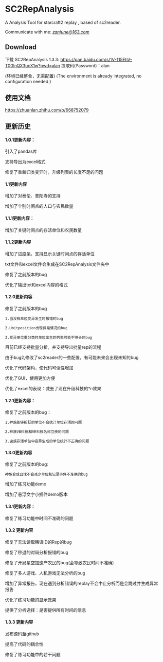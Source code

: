 # SC2RepAnalysis
A Analysis Tool for starcraft2 replay ,  based of sc2reader.

Communicate with me: *zanjune@163.com*

## Download
下载 SC2RepAnalysis 1.3.3: https://pan.baidu.com/s/1V-115EhV-T00InQX3ucX1w?pwd=alan 
提取码(Password)：alan 

(环境已经整合，无需配置)
(The environment is already integrated, no configuration needed.)

## 使用文档
https://zhuanlan.zhihu.com/p/668752079

## 更新历史
#### 1.0.1更新内容：
引入了pandas库

支持导出为excel格式

修复了重新归类变异时，升级列表的长度不足的问题

#### 1.1更新内容
增加了对泰伦、普陀寺的支持

增加了个别时间点的人口与农民数量

#### 1.1.1更新内容：
增加了关键时间点的存活单位和农民数量

#### 1.1.2更新内容
增加了进度条，支持显示关键时间点的存活单位

txt文件和excel文件会生成在SC2RepAnalysis文件夹中

修复了之前版本的bug

优化了输出txt和excel内容的格式

#### 1.2.0更新内容
修复了之前版本的bug

    1.当没有单位变异发生时报错的bug

    2.Unitposition出现异常情况的bug

    3.变异单位重分类时单位出生的列表可能不够长的bug

目前已经支持批量分析，并支持导出批量rep的流程

由于bug2,修改了sc2reader的一些配置，有可能未来会出现未知的bug

优化了代码架构，使代码可读性增加

优化了GUI，使用更加方便

优化了excel的表现：减去了现在升级科技的*n效果

#### 1.2.1更新内容：
修复了之前版本的bug：

    1.神族能够折跃的单位不会统计单位存活的问题

    2.神族VB科技和VR科技名称互换的问题

    3.虫族存活单位中变异生成的单位统计不正确的问题

#### 1.3.0更新内容
修复了之前版本的bug:

    神族合成白球不会减少单位和记录事件不准确的bug

增加了练习功能demo

增加了悬浮文字小插件demo版本

#### 1.3.1更新内容：
修复了练习功能中时间不准确的问题

#### 1.3.2 更新内容
修复了无法读取韩语ID的Rep的bug

修复了秒退的对局分析报错的bug

修复了开局星空加速产农民的bug(会导致农民时间不准确)

修复了多人游戏、人机游戏无法分析的bug

增加了异常报告，现在遇到分析错误的replay不会中止分析而是会跳过并生成异常报告

优化了练习功能的显示效果

提供了分析选择：是否提供所有时间的信息

#### 1.3.3 更新内容
发布源码至github

提高了代码的耦合性

修复了练习功能中的若干问题